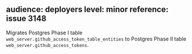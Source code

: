 audience: deployers
level: minor
reference: issue 3148
---
Migrates Postgres Phase I table `web_server.github_access_token_table_entities` to
Postgres Phase II table `web_server.github_access_tokens`.
